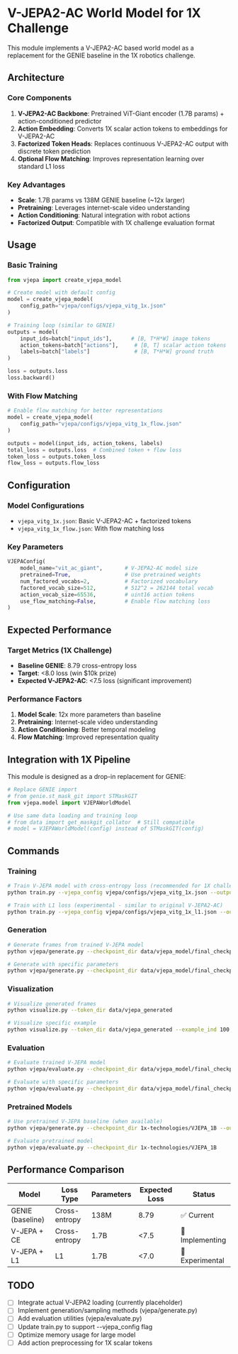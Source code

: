 # V-JEPA2-AC World Model for 1X Challenge

This module implements a V-JEPA2-AC based world model as a replacement for the GENIE baseline in the 1X robotics challenge.

## Architecture

### Core Components

1. **V-JEPA2-AC Backbone**: Pretrained ViT-Giant encoder (1.7B params) + action-conditioned predictor
2. **Action Embedding**: Converts 1X scalar action tokens to embeddings for V-JEPA2-AC
3. **Factorized Token Heads**: Replaces continuous V-JEPA2-AC output with discrete token prediction
4. **Optional Flow Matching**: Improves representation learning over standard L1 loss

### Key Advantages

- **Scale**: 1.7B params vs 138M GENIE baseline (~12x larger)
- **Pretraining**: Leverages internet-scale video understanding
- **Action Conditioning**: Natural integration with robot actions
- **Factorized Output**: Compatible with 1X challenge evaluation format

## Usage

### Basic Training

```python
from vjepa import create_vjepa_model

# Create model with default config
model = create_vjepa_model(
    config_path="vjepa/configs/vjepa_vitg_1x.json"
)

# Training loop (similar to GENIE)
outputs = model(
    input_ids=batch["input_ids"],      # [B, T*H*W] image tokens
    action_tokens=batch["actions"],     # [B, T] scalar action tokens  
    labels=batch["labels"]              # [B, T*H*W] ground truth
)

loss = outputs.loss
loss.backward()
```

### With Flow Matching

```python
# Enable flow matching for better representations
model = create_vjepa_model(
    config_path="vjepa/configs/vjepa_vitg_1x_flow.json"
)

outputs = model(input_ids, action_tokens, labels)
total_loss = outputs.loss  # Combined token + flow loss
token_loss = outputs.token_loss
flow_loss = outputs.flow_loss
```

## Configuration

### Model Configurations

- `vjepa_vitg_1x.json`: Basic V-JEPA2-AC + factorized tokens
- `vjepa_vitg_1x_flow.json`: With flow matching loss

### Key Parameters

```python
VJEPAConfig(
    model_name="vit_ac_giant",       # V-JEPA2-AC model size
    pretrained=True,                 # Use pretrained weights
    num_factored_vocabs=2,           # Factorized vocabulary 
    factored_vocab_size=512,         # 512^2 = 262144 total vocab
    action_vocab_size=65536,         # uint16 action tokens
    use_flow_matching=False,         # Enable flow matching loss
)
```

## Expected Performance

### Target Metrics (1X Challenge)
- **Baseline GENIE**: 8.79 cross-entropy loss
- **Target**: <8.0 loss (win $10k prize)
- **Expected V-JEPA2-AC**: <7.5 loss (significant improvement)

### Performance Factors
1. **Model Scale**: 12x more parameters than baseline
2. **Pretraining**: Internet-scale video understanding
3. **Action Conditioning**: Better temporal modeling
4. **Flow Matching**: Improved representation quality

## Integration with 1X Pipeline

This module is designed as a drop-in replacement for GENIE:

```python
# Replace GENIE import
# from genie.st_mask_git import STMaskGIT
from vjepa.model import VJEPAWorldModel

# Use same data loading and training loop
# from data import get_maskgit_collator  # Still compatible
# model = VJEPAWorldModel(config) instead of STMaskGIT(config)
```

## Commands

### Training
```bash
# Train V-JEPA model with cross-entropy loss (recommended for 1X challenge)
python train.py --vjepa_config vjepa/configs/vjepa_vitg_1x.json --output_dir data/vjepa_model --max_eval_steps 10

# Train with L1 loss (experimental - similar to original V-JEPA2-AC)
python train.py --vjepa_config vjepa/configs/vjepa_vitg_1x_l1.json --output_dir data/vjepa_l1_model --max_eval_steps 10
```

### Generation
```bash
# Generate frames from trained V-JEPA model
python vjepa/generate.py --checkpoint_dir data/vjepa_model/final_checkpt

# Generate with specific parameters
python vjepa/generate.py --checkpoint_dir data/vjepa_model/final_checkpt --output_dir data/vjepa_generated --example_ind 100
```

### Visualization
```bash
# Visualize generated frames
python visualize.py --token_dir data/vjepa_generated

# Visualize specific example
python visualize.py --token_dir data/vjepa_generated --example_ind 100
```

### Evaluation
```bash
# Evaluate trained V-JEPA model
python vjepa/evaluate.py --checkpoint_dir data/vjepa_model/final_checkpt

# Evaluate with specific parameters
python vjepa/evaluate.py --checkpoint_dir data/vjepa_model/final_checkpt --batch_size 8 --max_examples 1000
```

### Pretrained Models
```bash
# Use pretrained V-JEPA baseline (when available)
python vjepa/generate.py --checkpoint_dir 1x-technologies/VJEPA_1B --output_dir data/vjepa_baseline_generated

# Evaluate pretrained model
python vjepa/evaluate.py --checkpoint_dir 1x-technologies/VJEPA_1B
```

## Performance Comparison

| Model | Loss Type | Parameters | Expected Loss | Status |
|-------|-----------|------------|---------------|--------|
| GENIE (baseline) | Cross-entropy | 138M | 8.79 | ✅ Current |
| V-JEPA + CE | Cross-entropy | 1.7B | <7.5 | 🚧 Implementing |
| V-JEPA + L1 | L1 | 1.7B | <7.0 | 🔬 Experimental |

## TODO

- [ ] Integrate actual V-JEPA2 loading (currently placeholder)
- [ ] Implement generation/sampling methods (vjepa/generate.py)
- [ ] Add evaluation utilities (vjepa/evaluate.py)
- [ ] Update train.py to support --vjepa_config flag
- [ ] Optimize memory usage for large model
- [ ] Add action preprocessing for 1X scalar tokens